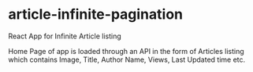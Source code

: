 # article-infinite-pagination
React App for Infinite Article listing

Home Page of app is loaded through an API in the form of Articles listing which contains Image, Title, Author Name, Views, Last Updated time etc.
